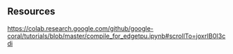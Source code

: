

## Resources
https://colab.research.google.com/github/google-coral/tutorials/blob/master/compile_for_edgetpu.ipynb#scrollTo=joxrIB0I3cdi
